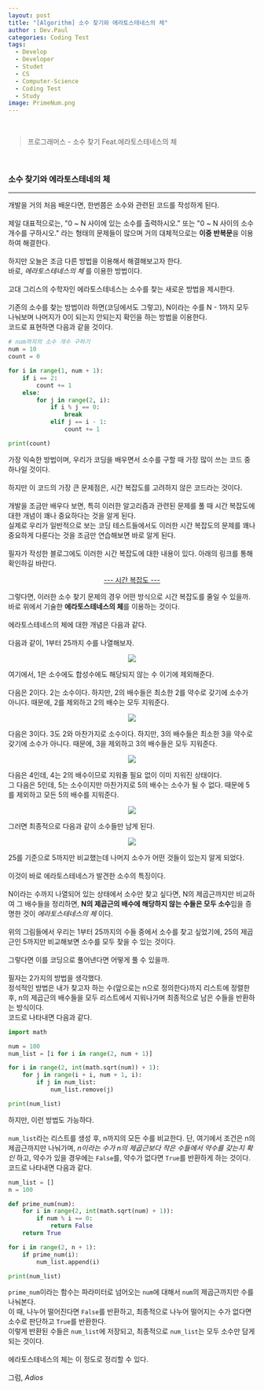 ```yaml
---
layout: post
title: "[Algorithm] 소수 찾기와 에라토스테네스의 체"
author : Dev.Paul
categories: Coding Test
tags:
  - Develop
  - Developer
  - Studet
  - CS
  - Computer-Science
  - Coding Test
  - Study
image: PrimeNum.png
---
```


<br>

> 프로그래머스 - 소수 찾기  Feat.에라토스테네스의 체

<br>
<h3>소수 찾기와 에라토스테네의 체</h3>
<hr>

개발을 거의 처음 배운다면, 한번쯤은 소수와 관련된 코드를 작성하게 된다.
<br><br>
제일 대표적으로는, "0 ~ N 사이에 있는 소수를 출력하시오." 또는 "0 ~ N 사이의 소수 개수를 구하시오." 라는 형태의 문제들이 많으며 거의 대체적으로는 **이중 반복문**을 이용하여 해결한다.
<br><br>
하지만 오늘은 조금 다른 방법을 이용해서 해결해보고자 한다.
<br>
바로, _에라토스테네스의 체_ 를 이용한 방법이다.
<br><br>
고대 그리스의 수학자인 에라토스테네스는 소수를 찾는 새로운 방법을 제시한다.
<br><br>
기존의 소수를 찾는 방법이라 하면(코딩에서도 그렇고), N이라는 수를 N - 1까지 모두 나눠보며 나머지가 0이 되는지 안되는지 확인을 하는 방법을 이용한다.
<br>
코드로 표현하면 다음과 같을 것이다.
```python
# num까지의 소수 개수 구하기
num = 10
count = 0

for i in range(1, num + 1):
    if i == 2:
        count += 1
    else:
        for j in range(2, i):
            if i % j == 0:
                break
            elif j == i - 1:
                count += 1

print(count)
```
가장 익숙한 방법이며, 우리가 코딩을 배우면서 소수를 구할 때 가장 많이 쓰는 코드 중 하나일 것이다.
<br><br>
하지만 이 코드의 가장 큰 문제점은, 시간 복잡도를 고려하지 않은 코드라는 것이다.
<br><br>
개발을 조금만 배우다 보면, 특히 이러한 알고리즘과 관련된 문제를 풀 때 시간 복잡도에 대한 개념이 꽤나 중요하다는 것을 알게 된다.
<br>
실제로 우리가 일반적으로 보는 코딩 테스트들에서도 이러한 시간 복잡도의 문제를 꽤나 중요하게 다룬다는 것을 조금만 연습해보면 바로 알게 된다.
<br><br>
필자가 작성한 블로그에도 이러한 시간 복잡도에 대한 내용이 있다. 아래의 링크를 통해 확인하길 바란다.

<p style="text-align: center" >
	<a  href="https://iiibreakeriii.github.io/Post9(CSPart1_3)" target="_blank"> --- 시간 복잡도 --- </a>
</p>

그렇다면, 이러한 소수 찾기 문제의 경우 어떤 방식으로 시간 복잡도를 줄일 수 있을까.
<br>
바로 위에서 기술한 **에라토스테네스의 체**를 이용하는 것이다.
<br><br>
에라토스테네스의 체에 대한 개념은 다음과 같다.
<br><br>
다음과 같이, 1부터 25까지 수를 나열해보자.

<p  align="center">
	<img src="https://github.com/IIIBreakeRIII/IIIBreakeRIII.github.io/assets/89850286/d2619108-556c-4885-9261-660219c9e325">
</p>

여기에서, 1은 소수에도 합성수에도 해당되지 않는 수 이기에 제외해준다.
<br><br>
다음은 2이다. 2는 소수이다. 하지만, 2의 배수들은 최소한 2를 약수로 갖기에 소수가 아니다. 때문에, 2를 제외하고 2의 배수는 모두 지워준다.

<p  align="center">
	<img src="https://github.com/IIIBreakeRIII/IIIBreakeRIII.github.io/assets/89850286/e97ca3aa-7d14-4913-9bc7-af1f577093c5">
</p>

다음은 3이다. 3도 2와 마찬가지로 소수이다. 하지만, 3의 배수들은 최소한 3을 약수로 갖기에 소수가 아니다. 때문에, 3을 제외하고 3의 배수들은 모두 지워준다.

<p  align="center">
	<img src="https://github.com/IIIBreakeRIII/IIIBreakeRIII.github.io/assets/89850286/8c9c754a-ad34-42ae-a347-2bee776e5daa">
</p>

다음은 4인데, 4는 2의 배수이므로 지워줄 필요 없이 이미 지워진 상태이다.
<br>
그 다음은 5인데, 5는 소수이지만 마찬가지로 5의 배수는 소수가 될 수 없다. 때문에 5를 제외하고 모든 5의 배수를 지워준다.

<p  align="center">
	<img src="https://github.com/IIIBreakeRIII/IIIBreakeRIII.github.io/assets/89850286/77ddcded-042a-4f0a-9afd-2c78985557c7">
</p>

그러면 최종적으로 다음과 같이 소수들만 남게 된다.

<p  align="center">
	<img src="https://github.com/IIIBreakeRIII/IIIBreakeRIII.github.io/assets/89850286/1f26293c-572a-4e7f-8e63-f8e4ff4df336">
</p>

25를 기준으로 5까지만 비교했는데 나머지 소수가 어떤 것들이 있는지 알게 되었다.
<br><br>
이것이 바로 에라토스테네스가 발견한 소수의 특징이다.
<br><br>
N이라는 수까지 나열되어 있는 상태에서 소수만 찾고 싶다면, N의 제곱근까지만 비교하여 그 배수들을 정리하면, **N의 제곱근의 배수에 해당하지 않는 수들은 모두 소수**임을 증명한 것이 _에라토스테네스의 체_ 이다.
<br><br>
위의 그림들에서 우리는 1부터 25까지의 수들 중에서 소수를 찾고 싶었기에, 25의 제곱근인 5까지만 비교해보면 소수를 모두 찾을 수 있는 것이다.
<br><br>
그렇다면 이를 코딩으로 풀어낸다면 어떻게 풀 수 있을까.
<br><br>
필자는 2가지의 방법을 생각했다.
<br>
정석적인 방법은 내가 찾고자 하는 수(앞으로는 n으로 정의한다)까지 리스트에 정렬한 후, n의 제곱근의 배수들을 모두 리스트에서 지워나가며 최종적으로 남은 수들을 반환하는 방식이다.
<br>
코드로 나타내면 다음과 같다.
```python
import math

num = 100
num_list = [i for i in range(2, num + 1)]

for i in range(2, int(math.sqrt(num)) + 1):
    for j in range(i + i, num + 1, i):
        if j in num_list:
            num_list.remove(j)

print(num_list)
```
하지만, 이런 방법도 가능하다.
<br><br>
`num_list`라는 리스트를 생성 후, n까지의 모든 수를 비교한다. 단, 여기에서 조건은 n의 제곱근까지만 나눠가며, _n이라는 수가 n의 제곱근보다 작은 수들에서 약수를 갖는지 확인_ 하고, 약수가 있을 경우에는 `False`를, 약수가 없다면 `True`를 반환하게 하는 것이다.
<br>
코드로 나타내면 다음과 같다.
```python
num_list = []
n = 100

def prime_num(num):
    for i in range(2, int(math.sqrt(num) + 1)):
        if num % i == 0:
            return False
    return True

for i in range(2, n + 1):
    if prime_num(i):
        num_list.append(i)

print(num_list)
```
`prime_num`이라는 함수는 파라미터로 넘어오는 `num`에 대해서 `num`의 제곱근까지만 수를 나눠본다.
<br>
이 때, 나누어 떨어진다면 `False`를 반환하고, 최종적으로 나누어 떨어지는 수가 없다면 소수로 판단하고 `True`를 반환한다.
<br>
이렇게 반환된 수들은 `num_list`에 저장되고, 최종적으로 `num_list`는 모두 소수만 담게 되는 것이다.
<br><br>
에라토스테네스의 체는 이 정도로 정리할 수 있다.
<br><br>
그럼, _Adios_